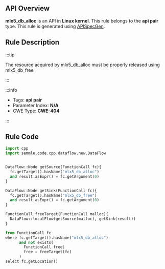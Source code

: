 ---
---


## API Overview
**mlx5_db_alloc** is an API in **Linux kernel**. This rule belongs to the **api pair** type. This rule is generated using [APISpecGen](../../tools/APISpecGen).
## Rule Description

:::tip

The resource acquired by mlx5_db_alloc must be properly released using mlx5_db_free

:::

:::info

- Tags: **api pair**
- Parameter Index: **N/A**
- CWE Type: **CWE-404**

:::

## Rule Code
```python
import cpp
import semmle.code.cpp.dataflow.new.DataFlow


DataFlow::Node getSource(FunctionCall fc){
  fc.getTarget().hasName("mlx5_db_alloc")
  and result.asExpr() = fc.getArgument(0)
}

DataFlow::Node getSink(FunctionCall fc){
  fc.getTarget().hasName("mlx5_db_free")
  and result.asExpr() = fc.getArgument(0)
}

FunctionCall freeTarget(FunctionCall malloc){
  DataFlow::localFlow(getSource(malloc), getSink(result))
}

from FunctionCall fc
where fc.getTarget().hasName("mlx5_db_alloc")
      and not exists(
        FunctionCall free| 
        free = freeTarget(fc)
      )
select fc.getLocation()

    
```